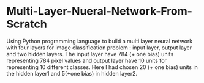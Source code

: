 # Multi-Layer-Nueral-Network-From-Scratch
Using Python programming language to build a multi layer neural network with four layers for image classification problem : input layer, output layer and two hidden layers. The input layer have 784 (+ one bias) units representing 784 pixel values and output layer have 10 units for representing 10 different classes. Here I had chosen 20 (+ one bias) units in the hidden layer1 and 5(+one bias) in hidden layer2.
